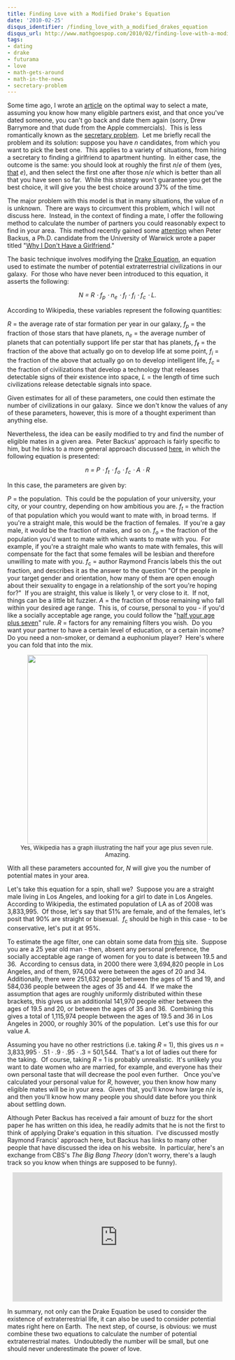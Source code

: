 ```yaml
---
title: Finding Love with a Modified Drake's Equation
date: '2010-02-25'
disqus_identifier: /finding_love_with_a_modified_drakes_equation
disqus_url: http://www.mathgoespop.com/2010/02/finding-love-with-a-modified-drakes-equation.html
tags:
- dating
- drake
- futurama
- love
- math-gets-around
- math-in-the-news
- secretary-problem
---
```

Some time ago, I wrote an <a href="http://www.mathgoespop.com/2008/08/math-gets-around-dating.html">article</a> on the optimal way to select a mate, assuming you know how many eligible partners exist, and that once you've dated someone, you can't go back and date them again (sorry, Drew Barrymore and that dude from the Apple commercials).  This is less romantically known as the <a href="http://en.wikipedia.org/wiki/Secretary_problem">secretary problem</a>.  Let me briefly recall the problem and its solution: suppose you have <em>n </em>candidates, from which you want to pick the best one.  This applies to a variety of situations, from hiring a secretary to finding a girlfriend to apartment hunting.  In either case, the outcome is the same: you should look at roughly the first <em>n</em>/<em>e</em> of them (yes, <a href="http://www.mathgoespop.com/2010/01/e-day.html">that</a> <em>e</em>), and then select the first one after those <em>n</em>/<em>e</em> which is better than all that you have seen so far.  While this strategy won't guarantee you get the best choice, it will give you the best choice around 37% of the time.

The major problem with this model is that in many situations, the value of <em>n</em> is unknown.  There are ways to circumvent this problem, which I will not discuss here.  Instead, in the context of finding a mate, I offer the following method to calculate the number of partners you could reasonably expect to find in your area.  This method recently gained some <a href="http://www.foxcharlotte.com/dpps/news/dpgo-Peter-Backus-uses-math-to-explain-girlfriend-woes-fc-20100112_5537488">attention</a> when Peter Backus, a Ph.D. candidate from the University of Warwick wrote a paper titled "<a href="http://www2.warwick.ac.uk/fac/soc/economics/staff/phd_students/backus/girlfriend">Why I Don't Have a Girlfriend</a>."

The basic technique involves modifying the <a href="http://en.wikipedia.org/wiki/Drake_equation#Criticism">Drake Equation</a>, an equation used to estimate the number of potential extraterrestrial civilizations in our galaxy.  For those who have never been introduced to this equation, it asserts the following:

<p style="text-align: center;"><em>N = R &sdot; f<sub>p</sub> &sdot; n<sub>e</sub> &sdot; f<sub>l</sub> &sdot; f<sub>i</sub> &sdot; f<sub>c</sub> &sdot; L.</em></p>

According to Wikipedia, these variables represent the following quantities:

<em>R</em> = the average rate of star formation per year in our galaxy,
<em>f</em><sub><em>p</em></sub> = the fraction of those stars that have planets,
<em>n</em><sub><em>e</em></sub> = the average number of planets that can potentially support life per star that has planets,
<em>f</em><sub>ℓ</sub> = the fraction of the above that actually go on to develop life at some point,
<em>f</em><sub><em>i</em></sub> = the fraction of the above that actually go on to develop intelligent life,
<em>f</em><sub><em>c</em></sub> = the fraction of civilizations that develop a technology that releases detectable signs of their existence into space,
<em>L</em> = the length of time such civilizations release detectable signals into space.

Given estimates for all of these parameters, one could then estimate the number of civilizations in our galaxy.  Since we don't know the values of any of these parameters, however, this is more of a thought experiment than anything else.

Nevertheless, the idea can be easily modified to try and find the number of eligible mates in a given area.  Peter Backus' approach is fairly specific to him, but he links to a more general approach discussed <a href="http://wolfstu.ca/LGM.html">here</a>, in which the following equation is presented:</p>

<p style="text-align: center;"><em>n = P &sdot; f<sub>t</sub> &sdot; f<sub>o</sub> &sdot; f<sub>c</sub> &sdot; A &sdot; R</em></p>

In this case, the parameters are given by:

<em>P</em> = the population.  This could be the population of your university, your city, or your country, depending on how ambitious you are.
<em>f</em><sub><em>t</em></sub> = the fraction of that population which you would want to mate with, in broad terms.  If you're a straight male, this would be the fraction of females.  If you're a gay male, it would be the fraction of males, and so on.
<em>f</em><sub><em>o</em></sub> = the fraction of the population you'd want to mate with which wants to mate with you.  For example, if you're a straight male who wants to mate with females, this will compensate for the fact that some females will be lesbian and therefore unwilling to mate with you.
<em>f</em><sub>c</sub> = author Raymond Francis labels this the out fraction, and describes it as the answer to the question "Of the people in your target gender and orientation, how many of them are open enough about their sexuality to engage in a relationship of the sort you're hoping for?"  If you are straight, this value is likely 1, or very close to it.  If not, things can be a little bit fuzzier.
<em>A</em> = the fraction of those remaining who fall within your desired age range.  This is, of course, personal to you - if you'd like a socially acceptable age range, you could follow the "<a href="http://en.wikipedia.org/wiki/Age_disparity_in_sexual_relationships">half your age plus seven</a>" rule.
<em>R</em> = factors for any remaining filters you wish.  Do you want your partner to have a certain level of education, or a certain income?  Do you need a non-smoker, or demand a euphonium player?  Here's where you can fold that into the mix.

<center><img src="http://upload.wikimedia.org/wikipedia/commons/thumb/1/17/Half-age-plus-seven-relationship-rule.svg/500px-Half-age-plus-seven-relationship-rule.svg.png" alt="" width="412" height="432" /><br><span style="font-size: small;">Yes, Wikipedia has a graph illustrating the half your age plus seven rule.  Amazing.</span></center>

With all these parameters accounted for, <em>N</em> will give you the number of potential mates in your area.

<p>Let's take this equation for a spin, shall we?  Suppose you are a straight male living in Los Angeles, and looking for a girl to date in Los Angeles.  According to Wikipedia, the estimated population of LA as of 2008 was 3,833,995.  Of those, let's say that 51% are female, and of the females, let's posit that 90% are straight or bisexual.  <em>f</em><sub>c</sub> should be high in this case - to be conservative, let's put it at 95%.</p>
<p>To estimate the age filter, one can obtain some data from <a href="http://www.city-data.com/us-cities/The-West/Los-Angeles-Population-Profile.html">this</a> site.  Suppose you are a 25 year old man - then, absent any personal preference, the socially acceptable age range of women for you to date is between 19.5 and 36.  According to census data, in 2000 there were 3,694,820 people in Los Angeles, and of them, 974,004 were between the ages of 20 and 34.  Additionally, there were 251,632 people between the ages of 15 and 19, and 584,036 people between the ages of 35 and 44.  If we make the assumption that ages are roughly uniformly distributed within these brackets, this gives us an additionlal 141,970 people either between the ages of 19.5 and 20, or between the ages of 35 and 36.  Combining this gives a total of 1,115,974 people between the ages of 19.5 and 36 in Los Angeles in 2000, or roughly 30% of the population.  Let's use this for our value <em>A</em>.</p>
<p>Assuming you have no other restrictions (i.e. taking <em>R</em> = 1), this gives us <em>n</em> = 3,833,995 · .51 · .9 · .95 · .3 = 501,544.  That's a lot of ladies out there for the taking.  Of course, taking <em>R</em> = 1 is probably unrealistic.  It's unlikely you want to date women who are married, for example, and everyone has their own personal taste that will decrease the pool even further.   Once you've calculated your personal value for <em>R</em>, however, you then know how many eligible mates will be in your area.  Given that, you'll know how large <em>n</em>/<em>e</em> is, and then you'll know how many people you should date before you think about settling down.</p>
<p>Although Peter Backus has received a fair amount of buzz for the short paper he has written on this idea, he readily admits that he is not the first to think of applying Drake's equation in this situation.  I've discussed mostly Raymond Francis' approach here, but Backus has links to many other people that have discussed the idea on his website.  In particular, here's an exchange from CBS's <em>The Big Bang Theory</em> (don't worry, there's a laugh track so you know when things are supposed to be funny).</p>
<center><object classid="clsid:d27cdb6e-ae6d-11cf-96b8-444553540000" width="480" height="295" codebase="http://download.macromedia.com/pub/shockwave/cabs/flash/swflash.cab#version=6,0,40,0"><param name="allowFullScreen" value="true" /><param name="allowscriptaccess" value="always" /><param name="src" value="http://www.youtube.com/v/WSkPLBIU3R4&amp;hl=en_US&amp;fs=1&amp;" /><param name="allowfullscreen" value="true" /><embed type="application/x-shockwave-flash" width="480" height="295" src="http://www.youtube.com/v/WSkPLBIU3R4&amp;hl=en_US&amp;fs=1&amp;" allowscriptaccess="always" allowfullscreen="true"></embed></object></center>

<p>In summary, not only can the Drake Equation be used to consider the existence of extraterrestrial life, it can also be used to consider potential mates right here on Earth.  The next step, of course, is obvious: we must combine these two equations to calculate the number of potential extraterrestrial mates.  Undoubtedly the number will be small, but one should never underestimate the power of love.</p>
